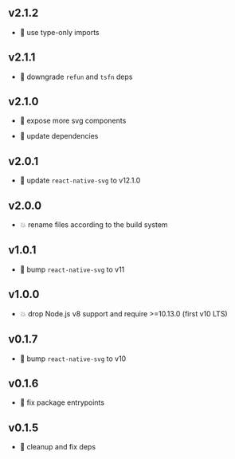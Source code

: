 ## v2.1.2

* 🐞 use type-only imports

## v2.1.1

* 🐞 downgrade `refun` and `tsfn` deps

## v2.1.0

* 🌱 expose more svg components

* 🐞 update dependencies

## v2.0.1

* 🐞 update `react-native-svg` to v12.1.0

## v2.0.0

* 💥 rename files according to the build system

## v1.0.1

* 🐞 bump `react-native-svg` to v11

## v1.0.0

* 💥 drop Node.js v8 support and require >=10.13.0 (first v10 LTS)

## v0.1.7

* 🐞 bump `react-native-svg` to v10

## v0.1.6

* 🐞 fix package entrypoints

## v0.1.5

* 🐞 cleanup and fix deps
